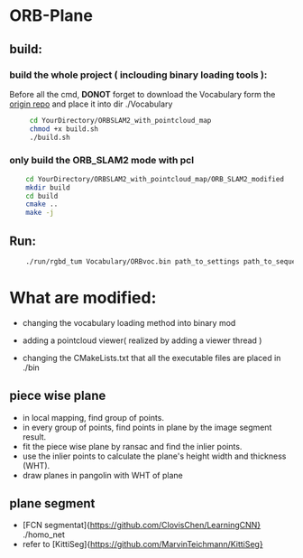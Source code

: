 # ORB-Plane

## build:

### build the whole project ( inclouding binary loading tools ):

Before all the cmd, **DONOT** forget to download the Vocabulary form the [origin repo](https://github.com/raulmur/ORB_SLAM2) and place it into dir ./Vocabulary

```bash
     cd YourDirectory/ORBSLAM2_with_pointcloud_map
     chmod +x build.sh
     ./build.sh
```

### only build the ORB_SLAM2 mode with pcl

```bash
    cd YourDirectory/ORBSLAM2_with_pointcloud_map/ORB_SLAM2_modified
    mkdir build
    cd build
    cmake ..
    make -j
```

## Run:

```bash
    ./run/rgbd_tum Vocabulary/ORBvoc.bin path_to_settings path_to_sequence path_to_association
```

# What are modified:

* changing the vocabulary loading method into binary mod

* adding a pointcloud viewer( realized by adding a viewer thread )

* changing the CMakeLists.txt that all the executable files are placed in ./bin

## piece wise plane
* in local mapping, find group of points.
* in every group of points, find points in plane by the image segment result.
* fit the piece wise plane by ransac and find the inlier points.
* use the inlier points to calculate the plane's height width and thickness (WHT).
* draw planes in pangolin with WHT of plane

## plane segment
* [FCN segmentat]{https://github.com/ClovisChen/LearningCNN} ./homo_net
* refer to [KittiSeg]{https://github.com/MarvinTeichmann/KittiSeg}
